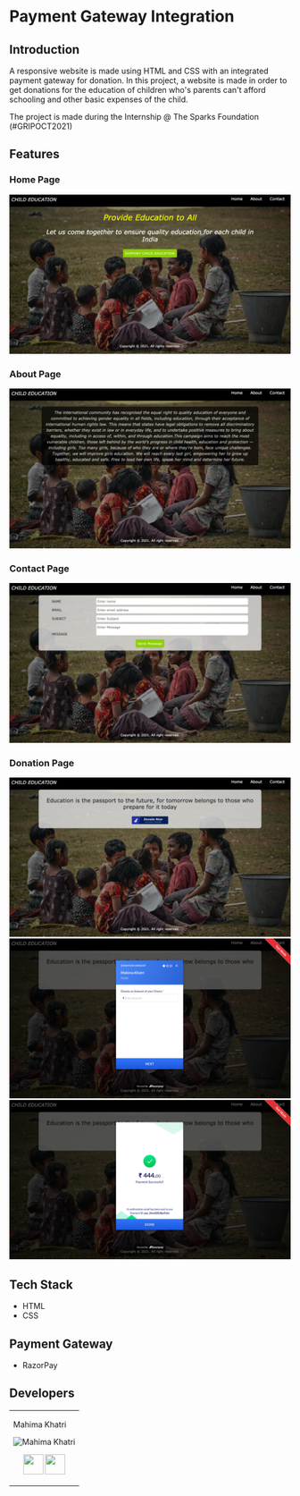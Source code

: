 # Payment Gateway Integration

## Introduction

A responsive website is made using HTML and CSS with an integrated payment gateway for donation. In this project, a website is made in order to get donations for the education of children who's parents can't afford schooling and other basic expenses of the child.

The project is made during the Internship @ The Sparks Foundation (#GRIPOCT2021)

## Features

### Home Page

![alt text](Images/1.png)

### About Page

![alt text](Images/2.png)

### Contact Page

![alt text](Images/3.png)

### Donation Page

![alt text](Images/4.png)
![alt text](Images/5.png)
![alt text](Images/6.png)

## Tech Stack
+ HTML
+ CSS

## Payment Gateway
+ RazorPay

## Developers
<table>
<td>

Mahima Khatri

<p align="center">
<img src = "https://avatars.githubusercontent.com/u/77387745?v=4"  height="120"
alt="Mahima Khatri">
</p>
<p align="center">
<a href = "https://github.com/MahimaKhatri" target="_blank"><img src = "http://www.iconninja.com/files/241/825/211/round-collaboration-social-github-code-circle-network-icon.svg" width="36" height = "36"/></a>
<a href = "https://www.linkedin.com/in/mahima-khatri-434a3b193/" target="_blank">
<img src = "http://www.iconninja.com/files/863/607/751/network-linkedin-social-connection-circular-circle-media-icon.svg" width="36" height="36"/>
</a>
</p>
</td>
</tr>
</table>


